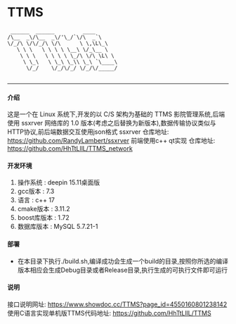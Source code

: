 
# TTMS
```
 ______  ______         ____       
/\__  _\/\__  _\/'\_/`\/\  _`\     
\/_/\ \/\/_/\ \/\      \ \,\L\_\   
   \ \ \   \ \ \ \ \__\ \/_\__ \   
    \ \ \   \ \ \ \ \_/\ \/\ \L\ \ 
     \ \_\   \ \_\ \_\\ \_\ `\____\
      \/_/    \/_/\/_/ \/_/\/_____/
                                   
```
---
#### 介绍
这是一个在 Linux 系统下,开发的以 C/S 架构为基础的 TTMS 影院管理系统,后端使用 ssxrver 网络库的 1.0 版本(考虑之后替换为新版本),数据传输协议类似与HTTP协议,前后端数据交互使用json格式
ssxrver 仓库地址: https://github.com/RandyLambert/ssxrver
前端使用c++ qt实现 仓库地址: https://github.com/HhTtLllL/TTMS_network

#### 开发环境
1. 操作系统 : deepin 15.11桌面版
2. gcc版本 : 7.3
3. 语言 : c++ 17
4. cmake版本 : 3.11.2
6. boost库版本 : 1.72
5. 数据库版本 : MySQL 5.7.21-1
#### 部署
- 在本目录下执行./build.sh,编译成功会生成一个build的目录,按照你所选的编译版本相应会生成Debug目录或者Release目录,执行生成的可执行文件即可运行

#### 说明

接口说明网址: https://www.showdoc.cc/TTMS?page_id=4550160801238142
使用C语言实现单机版TTMS代码地址: https://github.com/HhTtLllL/TTMS
 
